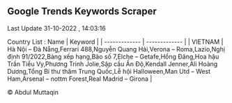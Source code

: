 

## Google Trends Keywords Scraper 
 
Last Update 31-10-2022 , 14:03:16

Country List :
 Name  | Keyword |
| ------------- | ------------- |
| VIETNAM | Hà Nội – Đà Nẵng,Ferrari 488,Nguyễn Quang Hải,Verona – Roma,Lazio,Nghị định 91/2022,Bảng xếp hạng,Bão số 7,Elche – Getafe,Hồng Đăng,Hoa hậu Trần Tiểu Vy,Phương Trinh Jolie,Sập cầu Ấn Độ,Kendall Jenner,Ali Hoàng Dương,Tổng Bí thư thăm Trung Quốc,Lễ hội Halloween,Man Utd – West Ham,Arsenal – nottm Forest,Real Madrid – Girona |



© Abdul Muttaqin 
